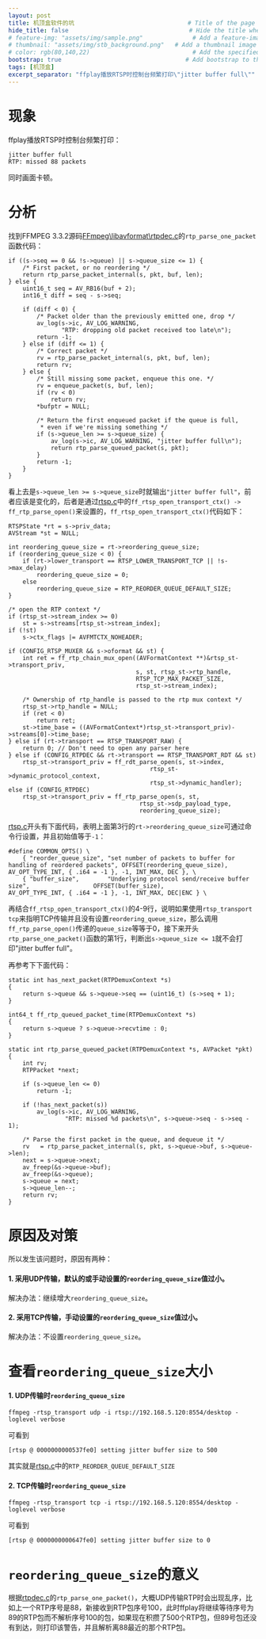 ```yaml
---
layout: post
title: 机顶盒软件的坑                                # Title of the page
hide_title: false                                  # Hide the title when displaying the post, but shown in lists of posts
# feature-img: "assets/img/sample.png"              # Add a feature-image to the post
# thumbnail: "assets/img/stb_background.png"   # Add a thumbnail image on blog view
# color: rgb(80,140,22)                             # Add the specified color as feature image, and change link colors in post
bootstrap: true                                   # Add bootstrap to the page
tags: [机顶盒]
excerpt_separator: "ffplay播放RTSP时控制台频繁打印\"jitter buffer full\""
---
```




# 现象

ffplay播放RTSP时控制台频繁打印：

```
jitter buffer full
RTP: missed 88 packets
```

同时画面卡顿。

# 分析

找到FFMPEG 3.3.2源码[FFmpeg\libavformat\rtpdec.c](https://github.com/FFmpeg/FFmpeg/blob/n3.3.2/libavformat/rtpdec.c)的`rtp_parse_one_packet`函数代码：

```
if ((s->seq == 0 && !s->queue) || s->queue_size <= 1) {
    /* First packet, or no reordering */
    return rtp_parse_packet_internal(s, pkt, buf, len);
} else {
    uint16_t seq = AV_RB16(buf + 2);
    int16_t diff = seq - s->seq;

    if (diff < 0) {
        /* Packet older than the previously emitted one, drop */
        av_log(s->ic, AV_LOG_WARNING,
               "RTP: dropping old packet received too late\n");
        return -1;
    } else if (diff <= 1) {
        /* Correct packet */
        rv = rtp_parse_packet_internal(s, pkt, buf, len);
        return rv;
    } else {
        /* Still missing some packet, enqueue this one. */
        rv = enqueue_packet(s, buf, len);
        if (rv < 0)
            return rv;
        *bufptr = NULL;

        /* Return the first enqueued packet if the queue is full,
         * even if we're missing something */
        if (s->queue_len >= s->queue_size) {
            av_log(s->ic, AV_LOG_WARNING, "jitter buffer full\n");
            return rtp_parse_queued_packet(s, pkt);
        }
        return -1;
    }
}
```

看上去是`s->queue_len >= s->queue_size`时就输出`"jitter buffer full"`，前者应该是变化的，后者是通过[rtsp.c](https://github.com/FFmpeg/FFmpeg/blob/n3.3.2/libavformat/rtsp.c)中的`ff_rtsp_open_transport_ctx() -> ff_rtp_parse_open()`来设置的，`ff_rtsp_open_transport_ctx()`代码如下：

```
RTSPState *rt = s->priv_data;
AVStream *st = NULL;

int reordering_queue_size = rt->reordering_queue_size;
if (reordering_queue_size < 0) {
    if (rt->lower_transport == RTSP_LOWER_TRANSPORT_TCP || !s->max_delay)
        reordering_queue_size = 0;
    else
        reordering_queue_size = RTP_REORDER_QUEUE_DEFAULT_SIZE;
}

/* open the RTP context */
if (rtsp_st->stream_index >= 0)
    st = s->streams[rtsp_st->stream_index];
if (!st)
    s->ctx_flags |= AVFMTCTX_NOHEADER;

if (CONFIG_RTSP_MUXER && s->oformat && st) {
    int ret = ff_rtp_chain_mux_open((AVFormatContext **)&rtsp_st->transport_priv,
                                    s, st, rtsp_st->rtp_handle,
                                    RTSP_TCP_MAX_PACKET_SIZE,
                                    rtsp_st->stream_index);

    /* Ownership of rtp_handle is passed to the rtp mux context */
    rtsp_st->rtp_handle = NULL;
    if (ret < 0)
        return ret;
    st->time_base = ((AVFormatContext*)rtsp_st->transport_priv)->streams[0]->time_base;
} else if (rt->transport == RTSP_TRANSPORT_RAW) {
    return 0; // Don't need to open any parser here
} else if (CONFIG_RTPDEC && rt->transport == RTSP_TRANSPORT_RDT && st)
    rtsp_st->transport_priv = ff_rdt_parse_open(s, st->index,
                                        rtsp_st->dynamic_protocol_context,
                                        rtsp_st->dynamic_handler);
else if (CONFIG_RTPDEC)
    rtsp_st->transport_priv = ff_rtp_parse_open(s, st,
                                     rtsp_st->sdp_payload_type,
                                     reordering_queue_size);
```

[rtsp.c](https://github.com/FFmpeg/FFmpeg/blob/n3.3.2/libavformat/rtsp.c)开头有下面代码，表明上面第3行的`rt->reordering_queue_size`可通过命令行设置，并且初始值等于`-1`：

```
#define COMMON_OPTS() \
    { "reorder_queue_size", "set number of packets to buffer for handling of reordered packets", OFFSET(reordering_queue_size), AV_OPT_TYPE_INT, { .i64 = -1 }, -1, INT_MAX, DEC }, \
    { "buffer_size",        "Underlying protocol send/receive buffer size",                  OFFSET(buffer_size),           AV_OPT_TYPE_INT, { .i64 = -1 }, -1, INT_MAX, DEC|ENC } \
```

再结合`ff_rtsp_open_transport_ctx()`的4-9行，说明如果使用`rtsp_transport tcp`来指明TCP传输并且没有设置`reordering_queue_size`，那么调用`ff_rtp_parse_open()`传递的`queue_size`等等于0，接下来开头`rtp_parse_one_packet()`函数的第1行，判断出`s->queue_size <= 1`就不会打印"jitter buffer full"。


再参考下下面代码：

```
static int has_next_packet(RTPDemuxContext *s)
{
    return s->queue && s->queue->seq == (uint16_t) (s->seq + 1);
}

int64_t ff_rtp_queued_packet_time(RTPDemuxContext *s)
{
    return s->queue ? s->queue->recvtime : 0;
}

static int rtp_parse_queued_packet(RTPDemuxContext *s, AVPacket *pkt)
{
    int rv;
    RTPPacket *next;

    if (s->queue_len <= 0)
        return -1;

    if (!has_next_packet(s))
        av_log(s->ic, AV_LOG_WARNING,
                "RTP: missed %d packets\n", s->queue->seq - s->seq - 1);

    /* Parse the first packet in the queue, and dequeue it */
    rv   = rtp_parse_packet_internal(s, pkt, s->queue->buf, s->queue->len);
    next = s->queue->next;
    av_freep(&s->queue->buf);
    av_freep(&s->queue);
    s->queue = next;
    s->queue_len--;
    return rv;
}
```

# 原因及对策

所以发生该问题时，原因有两种：

#### 1. 采用UDP传输，默认的或手动设置的`reordering_queue_size`值过小。

解决办法：继续增大`reordering_queue_size`。

#### 2. 采用TCP传输，手动设置的`reordering_queue_size`值过小。

解决办法：不设置`reordering_queue_size`。

# 查看`reordering_queue_size`大小

#### 1. UDP传输时`reordering_queue_size`

```
ffmpeg -rtsp_transport udp -i rtsp://192.168.5.120:8554/desktop -loglevel verbose
```

可看到

```
[rtsp @ 0000000000537fe0] setting jitter buffer size to 500
```

其实就是[rtsp.c](https://github.com/FFmpeg/FFmpeg/blob/n3.3.2/libavformat/rtsp.c)中的`RTP_REORDER_QUEUE_DEFAULT_SIZE`

#### 2. TCP传输时`reordering_queue_size`

```
ffmpeg -rtsp_transport tcp -i rtsp://192.168.5.120:8554/desktop -loglevel verbose
```

可看到
```
[rtsp @ 0000000000647fe0] setting jitter buffer size to 0
```

# `reordering_queue_size`的意义

根据[rtpdec.c](https://github.com/FFmpeg/FFmpeg/blob/n3.3.2/libavformat/rtpdec.c)的`rtp_parse_one_packet()`，大概UDP传输RTP时会出现乱序，比如上一个RTP序号是88，新接收到RTP包序号100，此时ffplay将继续等待序号为89的RTP包而不解析序号100的包，如果现在积攒了500个RTP包，但89号包还没有到达，则打印该警告，并且解析离88最近的那个RTP包。